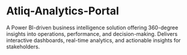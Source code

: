# Atliq-Analytics-Portal
A Power BI-driven business intelligence solution offering 360-degree insights into operations, performance, and decision-making. Delivers interactive dashboards, real-time analytics, and actionable insights for stakeholders.
